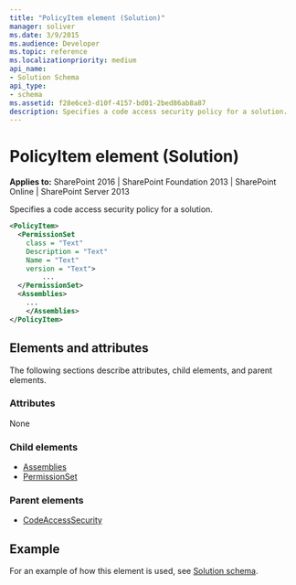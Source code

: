 ```yaml
---
title: "PolicyItem element (Solution)"
manager: soliver
ms.date: 3/9/2015
ms.audience: Developer
ms.topic: reference
ms.localizationpriority: medium
api_name:
- Solution Schema
api_type:
- schema
ms.assetid: f28e6ce3-d10f-4157-bd01-2bed86ab8a87
description: Specifies a code access security policy for a solution.
---
```


# PolicyItem element (Solution)

**Applies to:** SharePoint 2016 | SharePoint Foundation 2013 | SharePoint Online | SharePoint Server 2013

Specifies a code access security policy for a solution.

```XML
<PolicyItem>
  <PermissionSet
    class = "Text"
    Description = "Text"
    Name = "Text"
    version = "Text">
        ...
  </PermissionSet>
  <Assemblies>
    ...
    </Assemblies>
</PolicyItem>
```

## Elements and attributes

The following sections describe attributes, child elements, and parent elements.

### Attributes

None

### Child elements

- [Assemblies](assemblies-element-solutioncodeaccesssecurity.md)
- [PermissionSet](permissionset-element-solution.md)

### Parent elements

- [CodeAccessSecurity](codeaccesssecurity-element-solution.md)

## Example

For an example of how this element is used, see [Solution schema](solution-schema.md).
